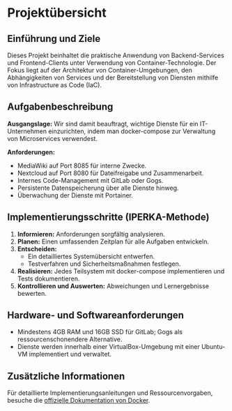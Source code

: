 # Projektübersicht

## Einführung und Ziele

Dieses Projekt beinhaltet die praktische Anwendung von Backend-Services und Frontend-Clients unter Verwendung von Container-Technologie. Der Fokus liegt auf der Architektur von Container-Umgebungen, den Abhängigkeiten von Services und der Bereitstellung von Diensten mithilfe von Infrastructure as Code (IaC).

## Aufgabenbeschreibung

**Ausgangslage:**
Wir sind damit beauftragt, wichtige Dienste für ein IT-Unternehmen einzurichten, indem man docker-compose zur Verwaltung von Microservices verwendest.

**Anforderungen:**

- MediaWiki auf Port 8085 für interne Zwecke.
- Nextcloud auf Port 8080 für Dateifreigabe und Zusammenarbeit.
- Internes Code-Management mit GitLab oder Gogs.
- Persistente Datenspeicherung über alle Dienste hinweg.
- Überwachung der Dienste mit Portainer.

## Implementierungsschritte (IPERKA-Methode)

1. **Informieren:** Anforderungen sorgfältig analysieren.
2. **Planen:** Einen umfassenden Zeitplan für alle Aufgaben entwickeln.
3. **Entscheiden:**
   - Ein detailliertes Systemübersicht entwerfen.
   - Testverfahren und Sicherheitsmaßnahmen festlegen.
4. **Realisieren:** Jedes Teilsystem mit docker-compose implementieren und Tests dokumentieren.
5. **Kontrollieren und Auswerten:** Abweichungen und Lernergebnisse bewerten.

## Hardware- und Softwareanforderungen

- Mindestens 4GB RAM und 16GB SSD für GitLab; Gogs als ressourcenschonendere Alternative.
- Dienste werden innerhalb einer VirtualBox-Umgebung mit einer Ubuntu-VM implementiert und verwaltet.

## Zusätzliche Informationen

Für detaillierte Implementierungsanleitungen und Ressourcenvorgaben, besuche die [offizielle Dokumentation von Docker](https://docs.docker.com/config/containers/resource_constraints/).
